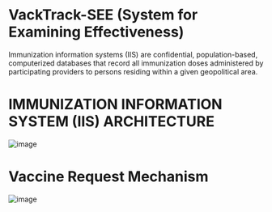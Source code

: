 # VackTrack-SEE (System for Examining Effectiveness)
Immunization information systems (IIS) are confidential, population-based, computerized databases that record all immunization doses administered by participating providers to persons residing within a given geopolitical area.

# IMMUNIZATION INFORMATION SYSTEM (IIS) ARCHITECTURE
![image](https://user-images.githubusercontent.com/67471222/118348356-4b07e680-b567-11eb-93f6-9d7d95d3ea20.png)

# Vaccine Request Mechanism
![image](https://user-images.githubusercontent.com/67471222/118383259-e5c0fd80-b619-11eb-9d1f-50d34531e38f.png)



